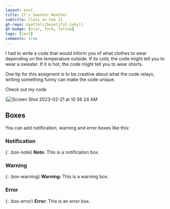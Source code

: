 ```yaml
---
layout: post
title: It's Sweater Weather 
subtitle: Class on Feb 21
gh-repo: daattali/beautiful-jekyll
gh-badge: [star, fork, follow]
tags: [test]
comments: true
---
```


I had to write a code that would inform you of what clothes to wear depending on the temperature outside. If its cold, the code might tell you to wear a sweater. If it is hot, the code might tell you to wear shorts.

One tip for this assigment is to be creative about what the code relays, writing something funny can make the code unique.


Check out my code

(![Screen Shot 2023-02-21 at 10 56 24 AM](https://user-images.githubusercontent.com/124645204/220396699-590a18e3-85ca-4f95-8bf8-5549cc01d652.jpg)





## Boxes
You can add notification, warning and error boxes like this:

### Notification

{: .box-note}
**Note:** This is a notification box.

### Warning

{: .box-warning}
**Warning:** This is a warning box.

### Error

{: .box-error}
**Error:** This is an error box.

